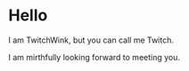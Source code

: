 # Hello

I am TwitchWink, but you can call me Twitch.

I am mirthfully looking forward to meeting you.
